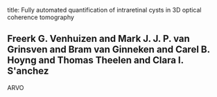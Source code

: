 title: Fully automated quantification of intraretinal cysts in 3D optical coherence tomography

## Freerk G. Venhuizen and Mark J. J. P. van Grinsven and Bram van Ginneken and Carel B. Hoyng and Thomas Theelen and Clara I. S'anchez
ARVO


